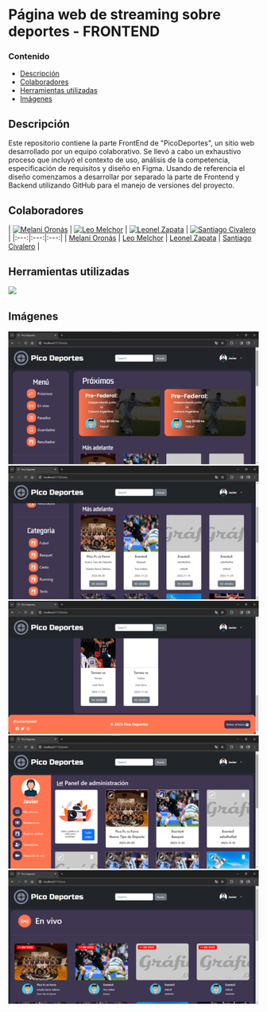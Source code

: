 # Página web de streaming sobre deportes - FRONTEND

### Contenido
- [Descripción]()
- [Colaboradores]()
- [Herramientas utilizadas]()
- [Imágenes]()

## Descripción 
Este repositorio contiene la parte FrontEnd de "PicoDeportes", un sitio web desarrollado por un equipo colaborativo. Se llevó a cabo un exhaustivo proceso que incluyó el contexto de uso, análisis de la competencia, especificación de requisitos y diseño en Figma. Usando de referencia el diseño comenzamos a desarrollar por separado la parte de Frontend y Backend utilizando GitHub para el manejo de versiones del proyecto. 

## Colaboradores
| [![Melani Oronás](https://github.com/mmmmel16.png?size=100)](https://github.com/mmmmel16) | [![Leo Melchor](https://github.com/melchorleo22.png?size=100)](https://github.com/melchorleo22) | [![Leonel Zapata](https://github.com/LeonelZ99.png?size=100)](https://github.com/LeonelZ99) | [![Santiago Civalero](https://github.com/santicivalero.png?size=100)](https://github.com/santicivalero) |
|:---:|:---:|:---:|
| [Melani Oronás]() | [Leo Melchor]() | [Leonel Zapata]() | [Santiago Civalero]() |

## Herramientas utilizadas
<img src="https://skillicons.dev/icons?i=github,html,css,js,bootstrap,react,figma" />

## Imágenes
<img src="https://github.com/mmmmel16/ProyectoStreaming---FrontEnd/blob/img/Home1.png">
<img src="https://github.com/mmmmel16/ProyectoStreaming---FrontEnd/blob/img/Home2.png">
<img src="https://github.com/mmmmel16/ProyectoStreaming---FrontEnd/blob/img/Home3.png">
<img src="https://github.com/mmmmel16/ProyectoStreaming---FrontEnd/blob/img/PartAdmin.png">
<img src="https://github.com/mmmmel16/ProyectoStreaming---FrontEnd/blob/img/PartVivo.png">
